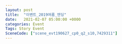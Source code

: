 ```yaml
---
layout: post
title:  "이벤트_2019여름_엔딩"
date:   2021-02-07 05:00:00 +0000
categories: Event
Tags: Story Event
SceneCode: ["scene_evt190627_cp0_q2_s10,7429311"]
---
```

